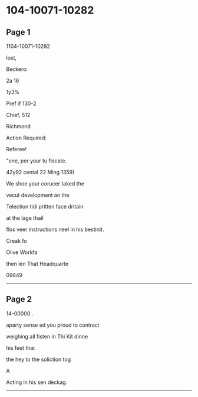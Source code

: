 # 104-10071-10282

## Page 1

1104-10071-10282

lost,

Beckero:

2a 16

1y3%

Pref if 130-2

Chief, 512

Richmond

Action Required:

Referee!

"one, per your tu fiscate.

42y92 cental 22 Ming 1359)

We shoe your corucer taked the

vecut development an the

Telection tidi pritten face dritain

at the lage thail

flos veer instructions neel in his bestinit.

Creak fo

Olive Workfa

then ièn That Headquarte

09849

---

## Page 2

14-00000 .

aparty sense ed you proud to contraci

weighing all fisten in Thi Kit dinne

his feet that

the hey to the soliction tog

A

Acting in his sen deckag.

---

